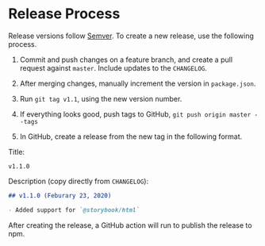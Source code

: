 # Release Process

Release versions follow [Semver](https://semver.org/). To create a new release, use the following process.

1. Commit and push changes on a feature branch, and create a pull request against `master`. Include updates to the `CHANGELOG`.

2. After merging changes, manually increment the version in `package.json`.

3. Run `git tag v1.1`, using the new version number.

4. If everything looks good, push tags to GitHub, `git push origin master --tags`

5. In GitHub, create a release from the new tag in the following format.

Title:

```
v1.1.0
```

Description (copy directly from `CHANGELOG`):

```md
## v1.1.0 (Feburary 23, 2020)

- Added support for `@storybook/html`
```

After creating the release, a GitHub action will run to publish the release to npm.
